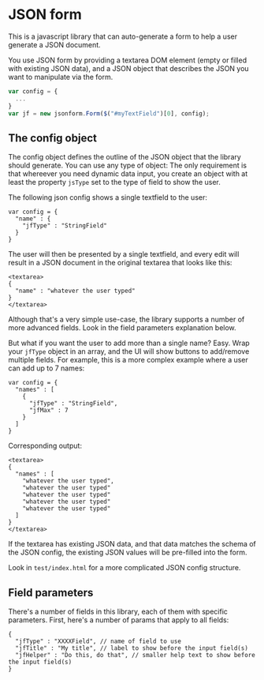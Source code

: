 # JSON form

This is a javascript library that can auto-generate a form to help a user generate a JSON document.

You use JSON form by providing a textarea DOM element (empty or filled with existing JSON data), and a JSON object that describes the JSON you want to manipulate via the form.

```js
var config = {
  ...      
}
var jf = new jsonform.Form($("#myTextField")[0], config);
```

## The config object

The config object defines the outline of the JSON object that the library should generate. You can use any type of object: The only requirement is that whereever you need dynamic data input, you create an object with at least the property `jsType` set to the type of field to show the user.

The following json config shows a single textfield to the user:

```
var config = {
  "name" : {
    "jfType" : "StringField"
  }    
}
```

The user will then be presented by a single textfield, and every edit will result in a JSON document in the original textarea that looks like this:

```
<textarea>
{
  "name" : "whatever the user typed"
}
</textarea>
```

Although that's a very simple use-case, the library supports a number of more advanced fields. Look in the field parameters explanation below.

But what if you want the user to add more than a single name? Easy. Wrap your `jfType` object in an array, and the UI will show buttons to add/remove multiple fields. For example, this is a more complex example where a user can add up to 7 names:

```
var config = {
  "names" : [
    {
      "jfType" : "StringField",
      "jfMax" : 7
    }
  ]    
}
```

Corresponding output:

```
<textarea>
{
  "names" : [
    "whatever the user typed",
    "whatever the user typed"
    "whatever the user typed"
    "whatever the user typed"
    "whatever the user typed"
  ]
}
</textarea>
```

If the textarea has existing JSON data, and that data matches the schema of the JSON config, the existing JSON values will be pre-filled into the form.

Look in `test/index.html` for a more complicated JSON config structure.

## Field parameters

There's a number of fields in this library, each of them with specific parameters. First, here's a number of params that apply to all fields:

```
{
  "jfType" : "XXXXField", // name of field to use
  "jfTitle" : "My title", // label to show before the input field(s)
  "jfHelper" : "Do this, do that", // smaller help text to show before the input field(s)
}
```

